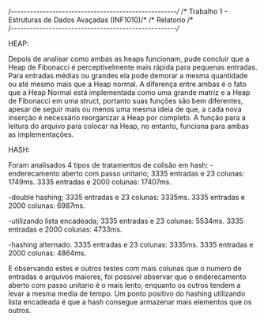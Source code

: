 /*----------------------------------------------------/*
/* Trabalho 1 - Estruturas de Dados Avaçadas (INF1010)/* 
/* Relatorio                                          /*                                                                     
/*----------------------------------------------------/*

HEAP:

Depois de analisar como ambas as heaps funcionam, pude concluir que a Heap de Fibonacci é perceptivelmente mais rápida para pequenas entradas. Para entradas médias ou grandes ela pode demorar a mesma quantidade ou até mesmo mais que a Heap normal.
A diferença entre ambas é o fato que a Heap Normal está implementada como uma grande matriz e a Heap de Fibonacci em uma struct, portanto suas funções são bem diferentes, apesar de seguir mais ou menos uma mesma ideia de que, a cada nova inserção é necessário reorganizar a Heap por completo. A função para a leitura do arquivo para colocar na Heap, no entanto, funciona para ambas as implementações.

HASH:

Foram analisados 4 tipos de tratamentos de colisão em hash:
-enderecamento aberto com passo unitario;
3335 entradas e 23 colunas: 1749ms.
3335 entradas e 2000 colunas: 17407ms.

-double hashing;
3335 entradas e 23 colunas: 3335ms.
3335 entradas e 2000 colunas: 6987ms.

-utilizando lista encadeada;
3335 entradas e 23 colunas: 5534ms.
3335 entradas e 2000 colunas: 4733ms.

-hashing alternado.
3335 entradas e 23 colunas: 3335ms.
3335 entradas e 2000 colunas: 4864ms.

E observando estes e outros testes com mais colunas que o numero de entradas e arquivos maiores, foi possivel observar que o enderecamento aberto com passo unitario é o mais lento, enquanto os outros tendem a levar a mesma media de tempo. Um ponto positivo do hashing utilizando lista encadeada é que a hash consegue armazenar mais elementos que os outros.
